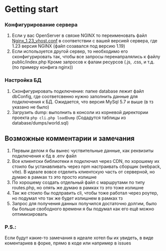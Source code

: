 # Getting start
### Конфигурирование сервера 
1) Если у вас OpenServer в связке NGINX то переименовать файл [Nginx_1.23_vhost.conf](Nginx_1.23_vhost.conf)
в соответствии с вашей версией сервера, где 1.23 версия NGINX
(файл созавался под версию 1.19)
2) Если используется другой сервер, то необходимо его сконфигурировать так, 
чтобы все запросы перенапралялись к файлу public/index.php
Кроме запросов к фалам ресурсов (.js, .css, и т.д. (по примеру конфига nginx)) 

### Настройка БД
1) Сконфигурировать подключение:  папке database лежит файл dbConfig, 
где соответсвенно нужно заполнить данные для подключения к БД.
Ожидается, что версия MySql 5.7 и выше (в тз указано не было)
2) Загрузить dump: выполнить в консоли из корневой директории проекта 
```php cli.php loadDump``` (Содадутся таблицы из database/dumps/world.sql)


## Возможные комментарии и замечания
1) Первым делом я бы вынес чуствительные данные, как реквизиты подключения к бд в .env файл
2) Все клиентски библиотеки я подключил через CDN, по хорошему их стоило бы устанавливать через
npm настраивать сборщик (webpack, vite). В идеале вовсе отделить клиентскую часть от серверной, но думаю в рамках тз это просто излишне
3) По хорошему создать отдельный файл с маршрутами по типу routes.php, но опять же думаю в рамках тз это тоже излишне
4) Так же стоило бы подправить cli, чтобы тоже работал через роутер, но подумал что так же будет излишнем в рамках тз
5) Запрос для получения данных получился достаточно долгим, было бы больше свободного времени я бы подумал 
как его ещё можно оптимизировать 

### P.S.:
Если будут какие-то замечания в идеале хотел бы их увидеть, в виде коментариев в форке, прямо в коде
или например в issues